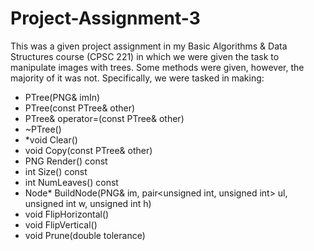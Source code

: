 # Project-Assignment-3
This was a given project assignment in my Basic Algorithms & Data Structures course (CPSC 221) in which we were given the task to manipulate images with trees. Some methods were given, however, the majority of it was not. Specifically, we were tasked in making:
* PTree(PNG& imIn)
* PTree(const PTree& other)
* PTree& operator=(const PTree& other)
* ~PTree()
* *void Clear()
* void Copy(const PTree& other)
* PNG Render() const
* int Size() const
* int NumLeaves() const
* Node* BuildNode(PNG& im, pair<unsigned int, unsigned int> ul, unsigned int w, unsigned int h)
* void FlipHorizontal()
* void FlipVertical()
* void Prune(double tolerance)

